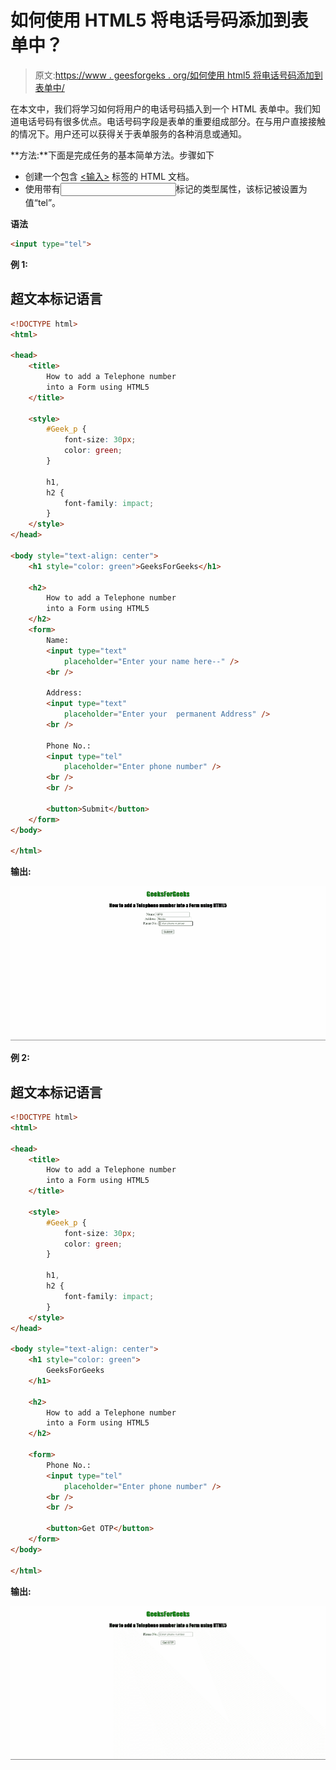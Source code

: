 # 如何使用 HTML5 将电话号码添加到表单中？

> 原文:[https://www . geesforgeks . org/如何使用 html5 将电话号码添加到表单中/](https://www.geeksforgeeks.org/how-to-add-a-telephone-number-into-a-form-using-html5/)

在本文中，我们将学习如何将用户的电话号码插入到一个 HTML 表单中。我们知道电话号码有很多优点。电话号码字段是表单的重要组成部分。在与用户直接接触的情况下。用户还可以获得关于表单服务的各种消息或通知。

**方法:**下面是完成任务的基本简单方法。步骤如下

*   创建一个包含 [<输入>](https://www.geeksforgeeks.org/html-input-tag/) 标签的 HTML 文档。
*   使用带有<input>标记的类型属性，该标记被设置为值“tel”。

**语法**

```html
<input type="tel">  
```

**例 1:**

## 超文本标记语言

```html
<!DOCTYPE html>
<html>

<head>
    <title>
        How to add a Telephone number 
        into a Form using HTML5
    </title>

    <style>
        #Geek_p {
            font-size: 30px;
            color: green;
        }

        h1,
        h2 {
            font-family: impact;
        }
    </style>
</head>

<body style="text-align: center">
    <h1 style="color: green">GeeksForGeeks</h1>

    <h2>
        How to add a Telephone number
        into a Form using HTML5
    </h2>
    <form>
        Name:
        <input type="text" 
            placeholder="Enter your name here--" />
        <br />

        Address:
        <input type="text" 
            placeholder="Enter your  permanent Address" />
        <br />

        Phone No.:
        <input type="tel" 
            placeholder="Enter phone number" />
        <br />
        <br />

        <button>Submit</button>
    </form>
</body>

</html>
```

**输出:**

![](img/b429d39938bc2c91c7cf610b6afa2f9d.png)

**例 2:**

## 超文本标记语言

```html
<!DOCTYPE html>
<html>

<head>
    <title>
        How to add a Telephone number 
        into a Form using HTML5
    </title>

    <style>
        #Geek_p {
            font-size: 30px;
            color: green;
        }

        h1,
        h2 {
            font-family: impact;
        }
    </style>
</head>

<body style="text-align: center">
    <h1 style="color: green">
        GeeksForGeeks
    </h1>

    <h2>
        How to add a Telephone number
        into a Form using HTML5
    </h2>

    <form>
        Phone No.:
        <input type="tel" 
            placeholder="Enter phone number" />
        <br />
        <br />

        <button>Get OTP</button>
    </form>
</body>

</html>
```

**输出:**

![](img/1736fea2a03713ad36c04f0336870f8a.png)